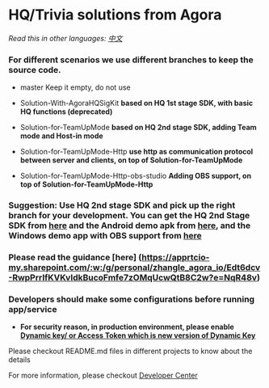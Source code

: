 
# HQ/Trivia solutions from Agora

*Read this in other languages: [中文](README.zh.md)*


### For different scenarios we use different branches to keep the source code.

- master Keep it empty, do not use

- Solution-With-AgoraHQSigKit **based on HQ 1st stage SDK, with basic HQ functions (deprecated)**

- Solution-for-TeamUpMode **based on HQ 2nd stage SDK, adding Team mode and Host-in mode**

- Solution-for-TeamUpMode-Http **use http as communication protocol between server and clients, on top of Solution-for-TeamUpMode**

- Solution-for-TeamUpMode-Http-obs-studio **Adding OBS support, on top of Solution-for-TeamUpMode-Http**

### Suggestion: Use HQ 2nd stage SDK and pick up the right branch for your development. You can get the HQ 2nd Stage SDK from [here](https://apprtcio-my.sharepoint.com/:f:/g/personal/zhangle_agora_io/EqI4y81PsbtIuxsPL_jZwL0Bl8H4TomX001-AthJVRbl3Q?e=5Z2CPb) and the Android demo apk from [here](https://apprtcio-my.sharepoint.com/:u:/g/personal/zhangle_agora_io/EawQ_WjkBY1GiuQJihzchJYBHK6ywHwYiPEzdSXJ52z0xg?e=24tCkI), and the Windows demo app with OBS support from [here](https://apprtcio-my.sharepoint.com/:u:/g/personal/zhangle_agora_io/EVL8MQLUAPJLtlk025PN7yIBS_xSh1M7S2R19vPuYd5zEA?e=G9mqg3)

### Please read the guidance [here] (https://apprtcio-my.sharepoint.com/:w:/g/personal/zhangle_agora_io/Edt6dcv-RwpPrrIfKVKvldkBucoFmfe7zOMqUcwQtB8C2w?e=NqR48v)

### Developers should make some configurations before running app/service

- **For security reason, in production environment, please enable [Dynamic key/ or Access Token which is new version of Dynamic Key](https://document.agora.io/cn/1.14/instruction/key.html)**

Please checkout README.md files in different projects to know about the details

For more information, please checkout
[Developer Center](https://docs.agora.io/en/2.1.3/product/Interactive%20Broadcast/Solutions/contest?platform=All%20Platforms)
